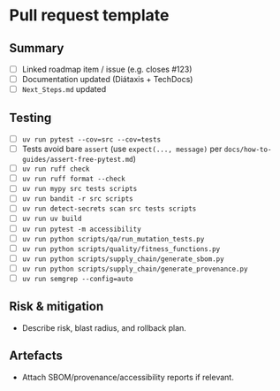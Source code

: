 # Pull request template

## Summary

- [ ] Linked roadmap item / issue (e.g. closes #123)
- [ ] Documentation updated (Diátaxis + TechDocs)
- [ ] `Next_Steps.md` updated

## Testing

- [ ] `uv run pytest --cov=src --cov=tests`
- [ ] Tests avoid bare `assert` (use `expect(..., message)` per `docs/how-to-guides/assert-free-pytest.md`)
- [ ] `uv run ruff check`
- [ ] `uv run ruff format --check`
- [ ] `uv run mypy src tests scripts`
- [ ] `uv run bandit -r src scripts`
- [ ] `uv run detect-secrets scan src tests scripts`
- [ ] `uv run uv build`
- [ ] `uv run pytest -m accessibility`
- [ ] `uv run python scripts/qa/run_mutation_tests.py`
- [ ] `uv run python scripts/quality/fitness_functions.py`
- [ ] `uv run python scripts/supply_chain/generate_sbom.py`
- [ ] `uv run python scripts/supply_chain/generate_provenance.py`
- [ ] `uv run semgrep --config=auto`

## Risk & mitigation

- Describe risk, blast radius, and rollback plan.

## Artefacts

- Attach SBOM/provenance/accessibility reports if relevant.
